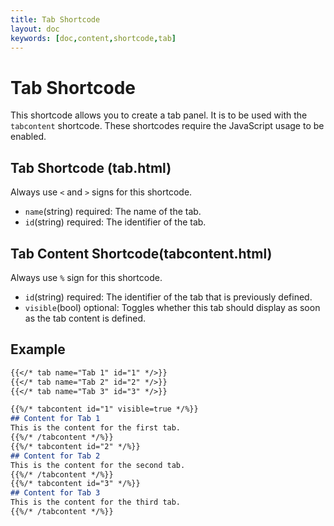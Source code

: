 ```yaml
---
title: Tab Shortcode
layout: doc
keywords: [doc,content,shortcode,tab]
---
```

# Tab Shortcode
This shortcode allows you to create a tab panel. It is to be used with the `tabcontent` shortcode.
These shortcodes require the JavaScript usage to be enabled.

## Tab Shortcode (tab.html)
Always use `<` and `>` signs for this shortcode.
- `name`(string) required: The name of the tab.
- `id`(string) required: The identifier of the tab.

## Tab Content Shortcode(tabcontent.html)
Always use `%` sign for this shortcode.
- `id`(string) required: The identifier of the tab that is previously defined.
- `visible`(bool) optional: Toggles whether this tab should display as soon as the tab content is defined.

## Example
```markdown
{{</* tab name="Tab 1" id="1" */>}}
{{</* tab name="Tab 2" id="2" */>}}
{{</* tab name="Tab 3" id="3" */>}}

{{%/* tabcontent id="1" visible=true */%}}
## Content for Tab 1
This is the content for the first tab.
{{%/* /tabcontent */%}}
{{%/* tabcontent id="2" */%}}
## Content for Tab 2
This is the content for the second tab.
{{%/* /tabcontent */%}}
{{%/* tabcontent id="3" */%}}
## Content for Tab 3
This is the content for the third tab.
{{%/* /tabcontent */%}}